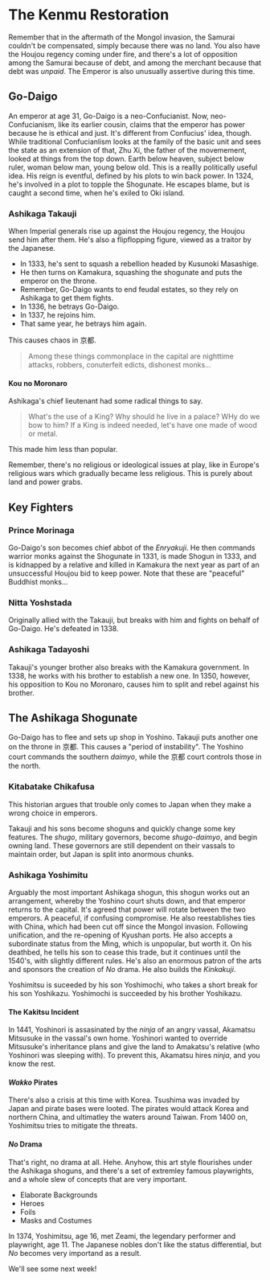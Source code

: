 # The Kenmu Restoration

Remember that in the aftermath of the Mongol invasion, the Samurai couldn't be compensated, simply because there was no land. You also have the Houjou regency coming under fire, and there's a lot of opposition among the Samurai because of debt, and among the merchant because that debt was *unpaid*. The Emperor is also unusually assertive during this time.

## Go-Daigo

An emperor at age 31, Go-Daigo is a neo-Confucianist. Now, neo-Confucianism, like its earlier cousin, claims that the emperor has power because he is ethical and just. It's different from Confucius' idea, though. While traditional Confucianlism looks at the family of the basic unit and sees the state as an extension of that, Zhu Xi, the father of the movemement, looked at things from the top down. Earth below heaven, subject below ruler, woman below man, young below old. This is a reallly politically useful idea. His reign is eventful, defined by his plots to win back power. In 1324, he's involved in a plot to topple the Shogunate. He escapes blame, but is caught a second time, when he's exiled to Oki island.

### Ashikaga Takauji

When Imperial generals rise up against the Houjou regency, the Houjou send him after them. He's also a flipflopping figure, viewed as a traitor by the Japanese.

* In 1333, he's sent to squash a rebellion headed by Kusunoki Masashige.
* He then turns on Kamakura, squashing the shogunate and puts the emperor on the throne.
* Remember, Go-Daigo wants to end feudal estates, so they rely on Ashikaga to get them fights.
* In 1336, he betrays Go-Daigo.
* In 1337, he rejoins him.
* That same year, he betrays him again.

This causes chaos in 京都.

>Among these things commonplace in the capital are nighttime attacks, robbers, conuterfeit edicts, dishonest monks...

#### Kou no Moronaro

Ashikaga's chief lieutenant had some radical things to say.

>What's the use of a King? Why should he live in a palace? WHy do we bow to him? If a King is indeed needed, let's have one made of wood or metal.

This made him less than popular.

Remember, there's no religious or ideological issues at play, like in Europe's religious wars which gradually became less religious. This is purely about land and power grabs.

## Key Fighters

### Prince Morinaga

Go-Daigo's son becomes chief abbot of the *Enryakuji*. He then commands warrior monks against the Shogunate in 1331, is made Shogun in 1333, and is kidnapped by a relative and killed in Kamakura the next year as part of an unsuccessful Houjou bid to keep power. Note that these are "peaceful" Buddhist monks...

### Nitta Yoshstada

Originally allied with the Takauji, but breaks with him and fights on behalf of Go-Daigo. He's defeated in 1338.

### Ashikaga Tadayoshi

Takauji's younger brother also breaks with the Kamakura government. In 1338, he works with his brother to establish a new one. In 1350, however, his opposition to Kou no Moronaro, causes him to split and rebel against his brother.

## The Ashikaga Shogunate

Go-Daigo has to flee and sets up shop in Yoshino. Takauji puts another one on the throne in 京都. This causes a "period of instability". The Yoshino court commands the southern *daimyo*, while the 京都 court controls those in the north.

### Kitabatake Chikafusa

This historian argues that trouble only comes to Japan when they make a wrong choice in emperors.

Takauji and his sons become shoguns and quickly change some key features. The *shugo*, military governors, become *shugo-daimyo*, and begin owning land. These governors are still dependent on their vassals to maintain order, but Japan is split into anormous chunks.

### Ashikaga Yoshimitu

Arguably the most important Ashikaga shogun, this shogun works out an arrangement, whereby the Yoshino court shuts down, and that emperor returns to the capital. It's agreed that power will rotate between the two emperors. A peaceful, if confusing compromise. He also reestablishes ties with China, which had been cut off since the Mongol invasion. Following unification, and the re-opening of Kyushan ports. He also accepts a subordinate status from the Ming, which is unpopular, but worth it. On his deathbed, he tells his son to cease this trade, but it continues until the 1540's, with slightly different rules. He's also an enormous patron of the arts and sponsors the creation of *No* drama. He also builds the *Kinkakuji*.

Yoshimitsu is suceeded by his son Yoshimochi, who takes a short break for his son Yoshikazu. Yoshimochi is succeeded by his brother Yoshikazu.

#### The Kakitsu Incident

In 1441, Yoshinori is assasinated by the *ninja* of an angry vassal, Akamatsu Mitsusuke in the vassal's own home. Yoshinori wanted to override Mitsusuke's inheritance plans and give the land to Amakatsu's relative (who Yoshinori was sleeping with). To prevent this, Akamatsu hires *ninja*, and you know the rest.

#### *Wakko* Pirates

There's also a crisis at this time with Korea. Tsushima was invaded by Japan and pirate bases were looted. The pirates would attack Korea and northern China, and ultimatley the waters around Taiwan. From 1400 on, Yoshimitsu tries to mitigate the threats.

#### *No* Drama

That's right, no drama at all. Hehe. Anyhow, this art style flourishes under the Ashikaga shoguns, and there's a set of extremley famous playwrights, and a whole slew of concepts that are very important.

* Elaborate Backgrounds
* Heroes
* Foils
* Masks and Costumes

In 1374, Yoshimitsu, age 16, met Zeami, the legendary performer and playwright, age 11. The Japanese nobles don't like the status differential, but *No* becomes very importand as a result.

We'll see some next week!
